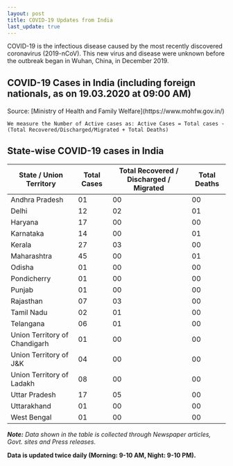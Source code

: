 ```yaml
---
layout: post
title: COVID-19 Updates from India
last_update: true
---
```


COVID-19 is the infectious disease caused by the most recently discovered coronavirus (2019-nCoV). This new virus and disease were unknown before the outbreak began in Wuhan, China, in December 2019.

## COVID-19 Cases in India (including foreign nationals, as on 19.03.2020 at 09:00 AM)
<p id = "totalcases" style="font-size: 1.2rem; font-weight: bold;"></p>
<p id = "totalrecovered" style="font-size: 1.2rem; font-weight: bold;"></p>
<p id = "totaldeaths" style="font-size: 1.2rem; font-weight: bold;"></p>
<p id = "totalactive" style="font-size: 1.2rem; font-weight: bold;"></p>
Source: [Ministry of Health and Family Welfare](https://www.mohfw.gov.in/)

` We measure the Number of Active cases as: Active Cases = Total cases - (Total Recovered/Discharged/Migrated + Total Deaths) `

## State-wise COVID-19 cases in India

<div class="datatable-begin"></div>

State / Union Territory   | Total Cases | Total Recovered / Discharged / Migrated | Total Deaths
------- | -- | -- | --
Andhra Pradesh | 01| 00 | 00
Delhi  | 12 | 02 | 01
Haryana | 17 | 00 | 00
Karnataka | 14 | 00 | 01
Kerala | 27 | 03 | 00
Maharashtra  | 45 | 00 | 01
Odisha | 01 | 00 | 00
Pondicherry | 01 | 00 | 00
Punjab | 01 | 00 | 00
Rajasthan | 07 | 03 | 00
Tamil Nadu | 02 | 01 | 00
Telangana | 06 | 01 | 00
Union Territory of Chandigarh | 01 | 00 | 00
Union Territory of J&K | 04 | 00 | 00
Union Territory of Ladakh | 08 | 00 | 00
Uttar Pradesh | 17 | 05 | 00 
Uttarakhand | 01 | 00 | 00
West Bengal | 01 | 00 | 00

<div class="datatable-end"></div>

***Note:** Data shown in the table is collected through Newspaper articles, Govt. sites and Press releases.*

**Data is updated twice daily (Morning: 9-10 AM, Night: 9-10 PM).**
